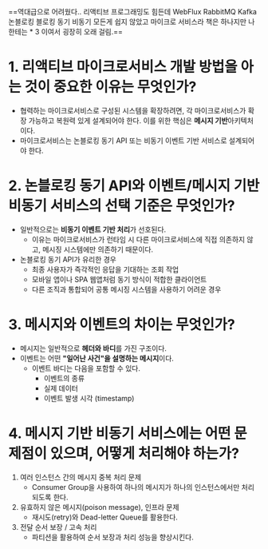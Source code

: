==역대급으로 어려웠다.. 리액티브 프로그래밍도 힘든데 WebFlux RabbitMQ Kafka 논블로킹 블로킹 동기 비동기 모든게 쉽지 않았고 마이크로 서비스라 책은 하나지만 나한테는 * 3 이여서 굉장히 오래 걸림.==
# 1. 리액티브 마이크로서비스 개발 방법을 아는 것이 중요한 이유는 무엇인가?
- 협력하는 마이크로서비스로 구성된 시스템을 확장하려면, 각 마이크로서비스가 확장 가능하고 복원력 있게 설계되어야 한다. 이를 위한 핵심은 **메시지 기반**아키텍처이다.
- 마이크로서비스는 논블로킹 동기 API 또는 비동기 이벤트 기반 서비스로 설계되어야 한다.
# 2. 논블로킹 동기 API와 이벤트/메시지 기반 비동기 서비스의 선택 기준은 무엇인가?
- 일반적으로는 **비동기 이벤트 기반 처리**가 선호된다.
	- 이유는 마이크로서비스가 런타임 시 다른 마이크로서비스에 직접 의존하지 않고, 메시징 시스템에만 의존하기 때문이다.
- 논블로킹 동기 API가 유리한 경우
	- 최종 사용자가 즉각적인 응답을 기대하는 조회 작업
	- 모바일 앱이나 SPA 웹앱처럼 동기 방식이 적합한 클라이언트
	- 다른 조직과 통합되어 공통 메시징 시스템을 사용하기 어려운 경우
# 3. 메시지와 이벤트의 차이는 무엇인가?
- 메시지는 일반적으로 **헤더와 바디**를 가진 구조이다.
- 이벤트는 어떤 **"일어난 사건"을 설명하는 메시지**이다.
	- 이벤트 바디는 다음을 포함할 수 있다.
		- 이벤트의 종류
		- 실제 데이터
		- 이벤트 발생 시각 (timestamp)
# 4. 메시지 기반 비동기 서비스에는 어떤 문제점이 있으며, 어떻게 처리해야 하는가?
1. 여러 인스턴스 간의 메시지 중복 처리 문제
	- Consumer Group을 사용하여 하나의 메시지가 하나의 인스턴스에서만 처리되도록 한다.
2. 유효하지 않은 메시지(poison message), 인프라 문제
	- 재시도(retry)와 Dead-letter Queue를 활용한다.
3. 전달 순서 보장 / 고속 처리
	- 파티션을 활용하여 순서 보장과 처리 성능을 향상시킨다.